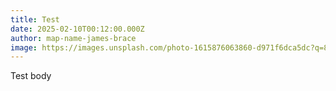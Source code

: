 ```yaml
---
title: Test
date: 2025-02-10T00:12:00.000Z
author: map-name-james-brace
image: https://images.unsplash.com/photo-1615876063860-d971f6dca5dc?q=80&w=1932&auto=format&fit=crop&ixlib=rb-4.0.3&ixid=M3wxMjA3fDB8MHxwaG90by1wYWdlfHx8fGVufDB8fHx8fA%3D%3D
---
```

Test body
